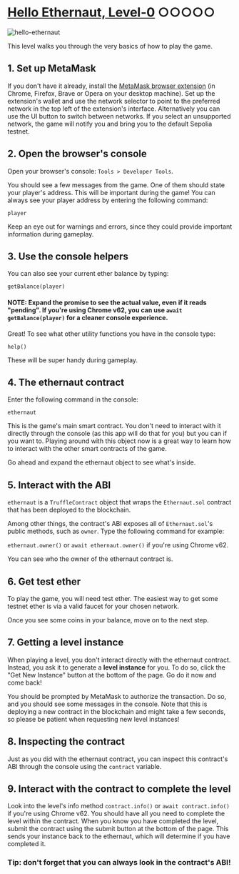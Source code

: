 # [Hello Ethernaut, Level-0](https://ethernaut.openzeppelin.com/level/0x7E0f53981657345B31C59aC44e9c21631Ce710c7) ○○○○○

![hello-ethernaut](https://ethernaut.openzeppelin.com/imgs/BigLevel0.svg)

This level walks you through the very basics of how to play the game.

## 1. Set up MetaMask
If you don't have it already, install the [MetaMask browser extension](https://metamask.io/) (in Chrome, Firefox, Brave or Opera on your desktop machine). Set up the extension's wallet and use the network selector to point to the preferred network in the top left of the extension's interface. Alternatively you can use the UI button to switch between networks. If you select an unsupported network, the game will notify you and bring you to the default Sepolia testnet.

## 2. Open the browser's console
Open your browser's console: `Tools > Developer Tools`.

You should see a few messages from the game. One of them should state your player's address. This will be important during the game! You can always see your player address by entering the following command:

`player`

Keep an eye out for warnings and errors, since they could provide important information during gameplay.

## 3. Use the console helpers
You can also see your current ether balance by typing:

`getBalance(player)`

#### NOTE: Expand the promise to see the actual value, even if it reads "pending". If you're using Chrome v62, you can use `await getBalance(player)` for a cleaner console experience.
Great! To see what other utility functions you have in the console type:

`help()`

These will be super handy during gameplay.

## 4. The ethernaut contract
Enter the following command in the console:

`ethernaut`

This is the game's main smart contract. You don't need to interact with it directly through the console (as this app will do that for you) but you can if you want to. Playing around with this object now is a great way to learn how to interact with the other smart contracts of the game.

Go ahead and expand the ethernaut object to see what's inside.

## 5. Interact with the ABI
`ethernaut` is a `TruffleContract` object that wraps the `Ethernaut.sol` contract that has been deployed to the blockchain.

Among other things, the contract's ABI exposes all of `Ethernaut.sol`'s public methods, such as `owner`. Type the following command for example:

`ethernaut.owner()` or `await ethernaut.owner()` if you're using Chrome v62.

You can see who the owner of the ethernaut contract is.

## 6. Get test ether
To play the game, you will need test ether. The easiest way to get some testnet ether is via a valid faucet for your chosen network.

Once you see some coins in your balance, move on to the next step.

## 7. Getting a level instance
When playing a level, you don't interact directly with the ethernaut contract. Instead, you ask it to generate a **level instance** for you. To do so, click the "Get New Instance" button at the bottom of the page. Go do it now and come back!

You should be prompted by MetaMask to authorize the transaction. Do so, and you should see some messages in the console. Note that this is deploying a new contract in the blockchain and might take a few seconds, so please be patient when requesting new level instances!

## 8. Inspecting the contract
Just as you did with the ethernaut contract, you can inspect this contract's ABI through the console using the `contract` variable.

## 9. Interact with the contract to complete the level
Look into the level's info method `contract.info()` or `await contract.info()` if you're using Chrome v62. You should have all you need to complete the level within the contract. When you know you have completed the level, submit the contract using the submit button at the bottom of the page. This sends your instance back to the ethernaut, which will determine if you have completed it.

### Tip: don't forget that you can always look in the contract's ABI!
